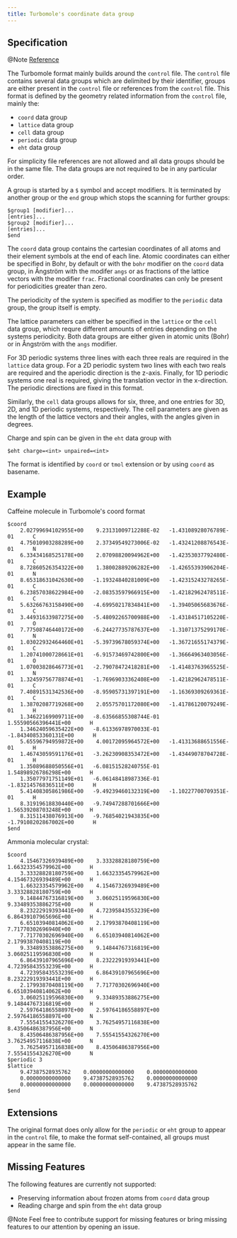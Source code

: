 ```yaml
---
title: Turbomole's coordinate data group
---
```


## Specification

@Note [Reference](https://www.turbomole.org/wp-content/uploads/2019/11/Turbomole_Manual_7-4-1.pdf)

The Turbomole format mainly builds around the ``control`` file.
The ``control`` file contains several data groups which are delimited by
their identifier, groups are either present in the ``control`` file or
references from the ``control`` file.
This format is defined by the geometry related information from the
``control`` file, mainly the:

- ``coord`` data group
- ``lattice`` data group
- ``cell`` data group
- ``periodic`` data group
- ``eht`` data group

For simplicity file references are not allowed and all data groups should be
in the same file. The data groups are not required to be in any particular order.

A group is started by a ``$`` symbol and accept modifiers. It is terminated by
another group or the ``end`` group which stops the scanning for further groups:

```text
$group1 [modifier]...
[entries]...
$group2 [modifier]...
[entries]...
$end
```

The ``coord`` data group contains the cartesian coordinates of all atoms and
their element symbols at the end of each line.
Atomic coordinates can either be specified in Bohr, by default or with the ``bohr``
modifier on the ``coord`` data group, in Ångström with the modifer ``angs`` or
as fractions of the lattice vectors with the modifier ``frac``.
Fractional coordinates can only be present for periodicities greater than zero.

The periodicity of the system is specified as modifier to the ``periodic`` data
group, the group itself is empty.

The lattice parameters can either be specified in the ``lattice`` or the ``cell``
data group, which requre different amounts of entries depending on the systems
periodicity. Both data groups are either given in atomic units (Bohr) or in
Ångström with the ``angs`` modifier.

For 3D periodic systems three lines with each three reals are required in the
``lattice`` data group. For a 2D periodic system two lines with each two reals
are required and the aperiodic direction is the z-axis.
Finally, for 1D periodic systems one real is required, giving the translation
vector in the x-direction.
The periodic directions are fixed in this format.

Similarly, the ``cell`` data groups allows for six, three, and one entries for
3D, 2D, and 1D periodic systems, respectively. The cell parameters are given
as the length of the lattice vectors and their angles, with the angles given
in degrees.

Charge and spin can be given in the ``eht`` data group with

```text
$eht charge=<int> unpaired=<int>
```

The format is identified by ``coord`` or ``tmol`` extension or by using ``coord``
as basename.

## Example

Caffeine molecule in Turbomole's coord format

```text
$coord
    2.02799694102955E+00    9.23131009712288E-02   -1.43108928076789E-01      C
    4.75010903288289E+00    2.37349549273006E-02   -1.43241208876543E-01      N
    6.33434168525178E+00    2.07098820094962E+00   -1.42353037792480E-01      C
    8.72860526354322E+00    1.38002889206282E+00   -1.42655393906204E-01      N
    8.65318631042630E+00   -1.19324840281009E+00   -1.42315243278265E-01      C
    6.23857038622984E+00   -2.08353597966915E+00   -1.42182962478511E-01      C
    5.63266763158490E+00   -4.69950217834841E+00   -1.39405065683676E-01      C
    3.44931633987275E+00   -5.48092265700988E+00   -1.43184517105220E-01      O
    7.77508746440172E+00   -6.24427735787637E+00   -1.31071375299170E-01      N
    1.03022932464460E+01   -5.39739678059374E+00   -1.36721655174379E-01      C
    1.20741000728661E+01   -6.91573469742800E+00   -1.36664963403056E-01      O
    1.07003828646773E+01   -2.79078472418281E+00   -1.41483763965525E-01      N
    1.32459756778874E+01   -1.76969033362408E+00   -1.42182962478511E-01      C
    7.40891531342536E+00   -8.95905731397191E+00   -1.16369309269361E-01      C
    1.38702087719268E+00    2.05575701172080E+00   -1.41786120079249E-01      H
    1.34622169909711E+00   -8.63566855308744E-01    1.55590566396441E+00      H
    1.34624059635422E+00   -8.61336978970033E-01   -1.84340853360131E+00      H
    5.65596794959872E+00    4.00172095964572E+00   -1.41313688651556E-01      H
    1.46743059591176E+01   -3.26230908353472E+00   -1.43449078704728E-01      H
    1.35089688050556E+01   -6.08151528240755E-01    1.54898926786298E+00      H
    1.35077971751149E+01   -6.06148418987336E-01   -1.83214576836511E+00      H
    5.41408305861986E+00   -9.49239460132319E+00   -1.10227700709351E-01      H
    8.31919618830440E+00   -9.74947288701666E+00    1.56539208703248E+00      H
    8.31511438076913E+00   -9.76854021943835E+00   -1.79108202867002E+00      H
$end
```

Ammonia molecular crystal:

```text
$coord
    4.15467326939489E+00    3.33328828180759E+00    1.66323354579962E+00      H
    3.33328828180759E+00    1.66323354579962E+00    4.15467326939489E+00      H
    1.66323354579962E+00    4.15467326939489E+00    3.33328828180759E+00      H
    9.14844767316819E+00    3.06025119596830E+00    9.33489353886275E+00      H
    8.23222919393441E+00    4.72395843553239E+00    6.86439107965696E+00      H
    6.65103940814062E+00    2.17993870408119E+00    7.71770302696940E+00      H
    7.71770302696940E+00    6.65103940814062E+00    2.17993870408119E+00      H
    9.33489353886275E+00    9.14844767316819E+00    3.06025119596830E+00      H
    6.86439107965696E+00    8.23222919393441E+00    4.72395843553239E+00      H
    4.72395843553239E+00    6.86439107965696E+00    8.23222919393441E+00      H
    2.17993870408119E+00    7.71770302696940E+00    6.65103940814062E+00      H
    3.06025119596830E+00    9.33489353886275E+00    9.14844767316819E+00      H
    2.59764186558897E+00    2.59764186558897E+00    2.59764186558897E+00      N
    7.55541554326270E+00    3.76254957116838E+00    8.43506486387956E+00      N
    8.43506486387956E+00    7.55541554326270E+00    3.76254957116838E+00      N
    3.76254957116838E+00    8.43506486387956E+00    7.55541554326270E+00      N
$periodic 3
$lattice
    9.47387528935762    0.00000000000000    0.00000000000000
    0.00000000000000    9.47387528935762    0.00000000000000
    0.00000000000000    0.00000000000000    9.47387528935762
$end
```

## Extensions

The original format does only allow for the ``periodic`` or ``eht`` group to
appear in the ``control`` file, to make the format self-contained, all groups
must appear in the same file.

## Missing Features

The following features are currently not supported:

- Preserving information about frozen atoms from ``coord`` data group
- Reading charge and spin from the ``eht`` data group

@Note Feel free to contribute support for missing features
      or bring missing features to our attention by opening an issue.
